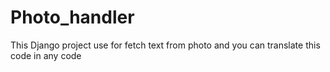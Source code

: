 # Photo_handler
This Django project use for fetch text from photo and you can translate this code in any code

